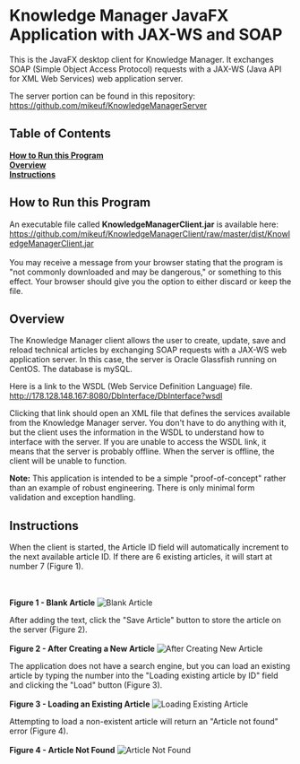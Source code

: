 # Knowledge Manager JavaFX Application with JAX-WS and SOAP
This is the JavaFX desktop client for Knowledge Manager. It exchanges SOAP (Simple Object Access Protocol) requests with a JAX-WS (Java API for XML Web Services) web application server.

The server portion can be found in this repository:
https://github.com/mikeuf/KnowledgeManagerServer

## Table of Contents
**[How to Run this Program](#how-to-run-this-program)**  
**[Overview](#overview)**<br /> 
**[Instructions](#instructions)**<br /> 

## How to Run this Program
An executable file called **KnowledgeManagerClient.jar** is available here:<br />
https://github.com/mikeuf/KnowledgeManagerClient/raw/master/dist/KnowledgeManagerClient.jar<br /><br />
You may receive a message from your browser stating that the program is "not commonly downloaded and may be dangerous," or something to this effect. Your browser should give you the option to either discard or keep the file.

## Overview
The Knowledge Manager client allows the user to create, update, save and reload technical articles by exchanging SOAP requests with a JAX-WS web application server. In this case, the server is Oracle Glassfish running on CentOS. The database is mySQL.

Here is a link to the WSDL (Web Service Definition Language) file. 
http://178.128.148.167:8080/DbInterface/DbInterface?wsdl

Clicking that link should open an XML file that defines the services available from the Knowledge Manager server. You don't have to do anything with it, but the client uses the information in the WSDL to understand how to interface with the server. If you are unable to access the WSDL link, it means that the server is probably offline. When the server is offline, the client will be unable to function.

**Note:** This application is intended to be a simple "proof-of-concept" rather than an example of robust engineering. There is only minimal form validation and exception handling. 

## Instructions
When the client is started, the Article ID field will automatically increment to the next available article ID. If there are 6 existing articles, it will start at number 7 (Figure 1).

<br /><br />
**Figure 1 - Blank Article**
![Blank Article](https://github.com/mikeuf/KnowledgeManagerClient/raw/master/screenshots/1-blank-article.png "Blank Article")

After adding the text, click the "Save Article" button to store the article on the server (Figure 2).
<br /><br />
**Figure 2 - After Creating a New Article**
![After Creating New Article](https://github.com/mikeuf/KnowledgeManagerClient/raw/master/screenshots/2-first-article-loaded.png "After Creating New Article")

The application does not have a search engine, but you can load an existing article by typing the number into the "Loading existing article by ID" field and clicking the "Load" button (Figure 3).
<br /><br />
**Figure 3 - Loading an Existing Article**
![Loading Existing Article](https://github.com/mikeuf/KnowledgeManagerClient/raw/master/screenshots/3-second-article-loaded.png "Loading Existing Article")

Attempting to load a non-existent article will return an "Article not found" error (Figure 4).
<br /><br />
**Figure 4 - Article Not Found**
![Article Not Found](https://github.com/mikeuf/KnowledgeManagerClient/raw/master/screenshots/4-article-not-found.png "Article Not Found")
